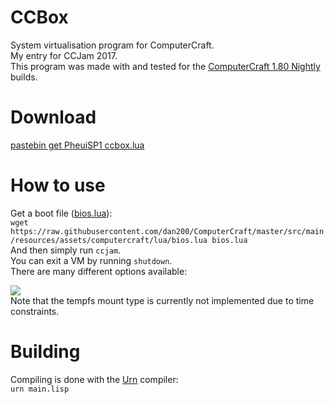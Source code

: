 # CCBox
System virtualisation program for ComputerCraft.  
My entry for CCJam 2017.  
This program was made with and tested for the [ComputerCraft 1.80 Nightly](https://cc.crzd.me/) builds.

# Download
[pastebin get PheuiSP1 ccbox.lua](https://pastebin.com/PheuiSP1)  

# How to use
Get a boot file ([bios.lua](https://github.com/dan200/ComputerCraft/blob/master/src/main/resources/assets/computercraft/lua/bios.lua)):  
`wget https://raw.githubusercontent.com/dan200/ComputerCraft/master/src/main/resources/assets/computercraft/lua/bios.lua bios.lua`  
And then simply run `ccjam`.  
You can exit a VM by running `shutdown`.  
There are many different options available:  
  
![](https://img.crzd.me/ccbox.png)  
Note that the tempfs mount type is currently not implemented due to time constraints.

# Building
Compiling is done with the [Urn](https://gitlab.com/urn/urn) compiler:  
`urn main.lisp`

